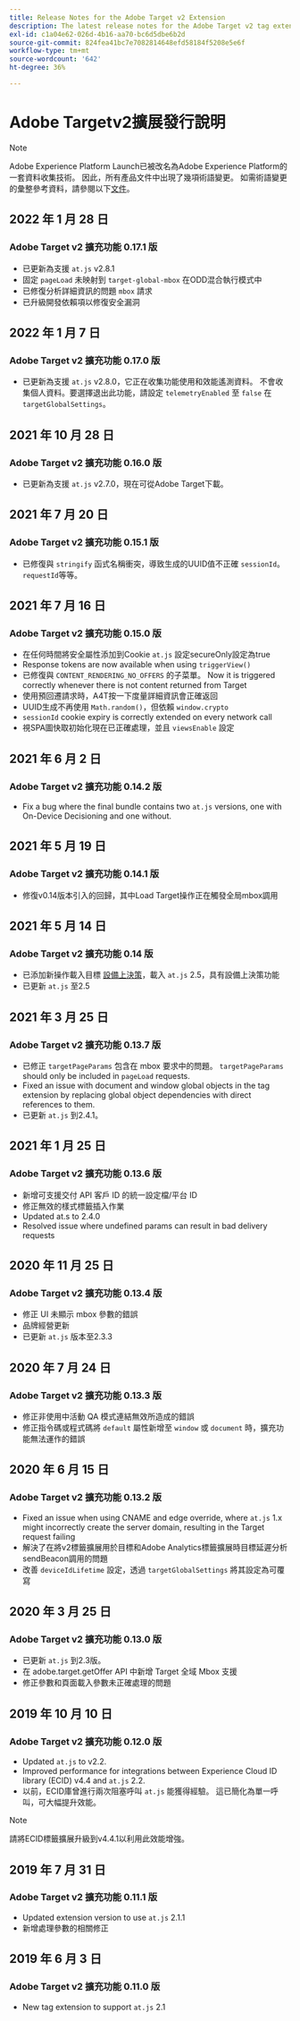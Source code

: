 ```yaml
---
title: Release Notes for the Adobe Target v2 Extension
description: The latest release notes for the Adobe Target v2 tag extension in Adobe Experience Platform.
exl-id: c1a04e62-026d-4b16-aa70-bc6d5dbe6b2d
source-git-commit: 824fea41bc7e7082814648efd58184f5208e5e6f
workflow-type: tm+mt
source-wordcount: '642'
ht-degree: 36%

---
```


# Adobe Targetv2擴展發行說明

>[!NOTE]
>
>Adobe Experience Platform Launch已被改名為Adobe Experience Platform的一套資料收集技術。 因此，所有產品文件中出現了幾項術語變更。 如需術語變更的彙整參考資料，請參閱以下[文件](../../../term-updates.md)。

## 2022 年 1 月 28 日

### Adobe Target v2 擴充功能 0.17.1 版

- 已更新為支援 `at.js` v2.8.1
- 固定 `pageLoad` 未映射到 `target-global-mbox` 在ODD混合執行模式中
- 已修復分析詳細資訊的問題 `mbox` 請求
- 已升級開發依賴項以修復安全漏洞

## 2022 年 1 月 7 日

### Adobe Target v2 擴充功能 0.17.0 版

- 已更新為支援 `at.js` v2.8.0，它正在收集功能使用和效能遙測資料。  不會收集個人資料。要選擇退出此功能，請設定 `telemetryEnabled` 至 `false` 在 `targetGlobalSettings`。

## 2021 年 10 月 28 日

### Adobe Target v2 擴充功能 0.16.0 版

- 已更新為支援 `at.js` v2.7.0，現在可從Adobe Target下載。

## 2021 年 7 月 20 日

### Adobe Target v2 擴充功能 0.15.1 版

- 已修復與 `stringify` 函式名稱衝突，導致生成的UUID值不正確 `sessionId`。 `requestId`等等。

## 2021 年 7 月 16 日

### Adobe Target v2 擴充功能 0.15.0 版

- 在任何時間將安全屬性添加到Cookie `at.js` 設定secureOnly設定為true
- Response tokens are now available when using `triggerView()`
- 已修復與 `CONTENT_RENDERING_NO_OFFERS` 的子菜單。 Now it is triggered correctly whenever there is not content returned from Target
- 使用預回遷請求時，A4T按一下度量詳細資訊會正確返回
- UUID生成不再使用 `Math.random()`，但依賴 `window.crypto`
- `sessionId` cookie expiry is correctly extended on every network call
- 視SPA圖快取初始化現在已正確處理，並且 `viewsEnable` 設定

## 2021 年 6 月 2 日

### Adobe Target v2 擴充功能 0.14.2 版

- Fix a bug where the final bundle contains two `at.js` versions, one with On-Device Decisioning and one without.

## 2021 年 5 月 19 日

### Adobe Target v2 擴充功能 0.14.1 版

- 修復v0.14版本引入的回歸，其中Load Target操作正在觸發全局mbox調用

## 2021 年 5 月 14 日

### Adobe Target v2 擴充功能 0.14 版

- 已添加新操作載入目標 [設備上決策](./overview.md#load-target-with-on-device-decisioning)，載入 `at.js` 2.5，具有設備上決策功能
- 已更新 `at.js` 至2.5


## 2021 年 3 月 25 日

### Adobe Target v2 擴充功能 0.13.7 版

- 已修正 `targetPageParams` 包含在 mbox 要求中的問題。 `targetPageParams` should only be included in `pageLoad` requests.
- Fixed an issue with document and window global objects in the tag extension by replacing global object dependencies with direct references to them.
- 已更新 `at.js` 到2.4.1。

## 2021 年 1 月 25 日

### Adobe Target v2 擴充功能 0.13.6 版

- 新增可支援交付 API 客戶 ID 的統一設定檔/平台 ID
- 修正無效的樣式標籤插入作業
- Updated at.s to 2.4.0
- Resolved issue where undefined params can result in bad delivery requests

## 2020 年 11 月 25 日

### Adobe Target v2 擴充功能 0.13.4 版

- 修正 UI 未顯示 mbox 參數的錯誤
- 品牌經營更新
- 已更新 `at.js` 版本至2.3.3

## 2020 年 7 月 24 日

### Adobe Target v2 擴充功能 0.13.3 版

- 修正非使用中活動 QA 模式連結無效所造成的錯誤
- 修正指令碼或程式碼將 `default` 屬性新增至 `window` 或 `document` 時，擴充功能無法運作的錯誤

## 2020 年 6 月 15 日

### Adobe Target v2 擴充功能 0.13.2 版

- Fixed an issue when using CNAME and edge override, where `at.js` 1.x might incorrectly create the server domain, resulting in the Target request failing
- 解決了在將v2標籤擴展用於目標和Adobe Analytics標籤擴展時目標延遲分析sendBeacon調用的問題
- 改善 `deviceIdLifetime` 設定，透過 `targetGlobalSettings` 將其設定為可覆寫

## 2020 年 3 月 25 日

### Adobe Target v2 擴充功能 0.13.0 版

- 已更新 `at.js` 到2.3版。
- 在 adobe.target.getOffer API 中新增 Target 全域 Mbox 支援
- 修正參數和頁面載入參數未正確處理的問題

## 2019 年 10 月 10 日

### Adobe Target v2 擴充功能 0.12.0 版

- Updated `at.js` to v2.2.
- Improved performance for integrations between Experience Cloud ID library (ECID) v4.4 and `at.js` 2.2.
- 以前，ECID庫曾進行兩次阻塞呼叫 `at.js` 能獲得經驗。 這已簡化為單一呼叫，可大幅提升效能。

>[!NOTE]
>請將ECID標籤擴展升級到v4.4.1以利用此效能增強。

## 2019 年 7 月 31 日

### Adobe Target v2 擴充功能 0.11.1 版

- Updated extension version to use `at.js` 2.1.1
- 新增處理參數的相關修正

## 2019 年 6 月 3 日

### Adobe Target v2 擴充功能 0.11.0 版

- New tag extension to support `at.js` 2.1
